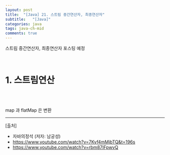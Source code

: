 ```yaml
---
layout: post
title:  "[Java] 21. 스트림 중간연산자, 최종연산자"
subtitle:   "[Java]"
categories: java
tags: java-ch-mid
comments: true
---
```


스트림 중간연산자, 최종연산자 포스팅 예정

<br>


# 1. 스트림연산 

<br><br>

map 과 flatMap 은 변환


---
[출처]
- 자바의정석 (저자: 남궁성)
- https://www.youtube.com/watch?v=7Kyf4mMjbTQ&t=196s
- https://www.youtube.com/watch?v=rbm87IFpwvQ

